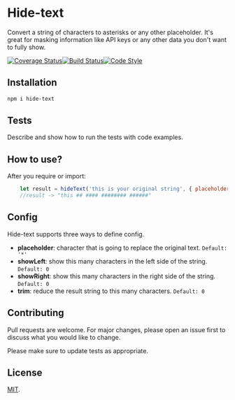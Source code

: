 # Hide-text  
Convert a string of characters to asterisks or any other placeholder. It's great for masking information like API keys or any other data you don't want to fully show.

[![Coverage Status](https://coveralls.io/repos/github/WalterCJ/hide-text/badge.svg?branch=master)](https://coveralls.io/github/WalterCJ/hide-text?branch=master)[![Build Status](https://travis-ci.org/WalterCJ/hide-text.svg?branch=master)](https://travis-ci.org/WalterCJ/hide-text)[![Code Style](https://badgen.net/badge/code%20style/airbnb/ff5a5f?icon=airbnb)](https://github.com/airbnb/javascript)

## Installation
```bash
npm i hide-text
```

## Tests
Describe and show how to run the tests with code examples.

## How to use?
After you require or import:
```js
    let result = hideText('this is your original string', { placeholder: '#', showLeft: 4, showRight: 0, trim: 0 })
    //result -> "this ## #### ######## ######"
```

## Config
Hide-text supports three ways to define config.

* **placeholder**: character that is going to replace the original text. `Default: '*'`
* **showLeft**: show this many characters in the left side of the string. `Default: 0`
* **showRight**: show this many characters in the right side of the string. `Default: 0`
* **trim**: reduce the result string to this many characters. `Default: 0`

## Contributing
Pull requests are welcome. For major changes, please open an issue first to discuss what you would like to change.

Please make sure to update tests as appropriate.

## License
[MIT](LICENSE).
